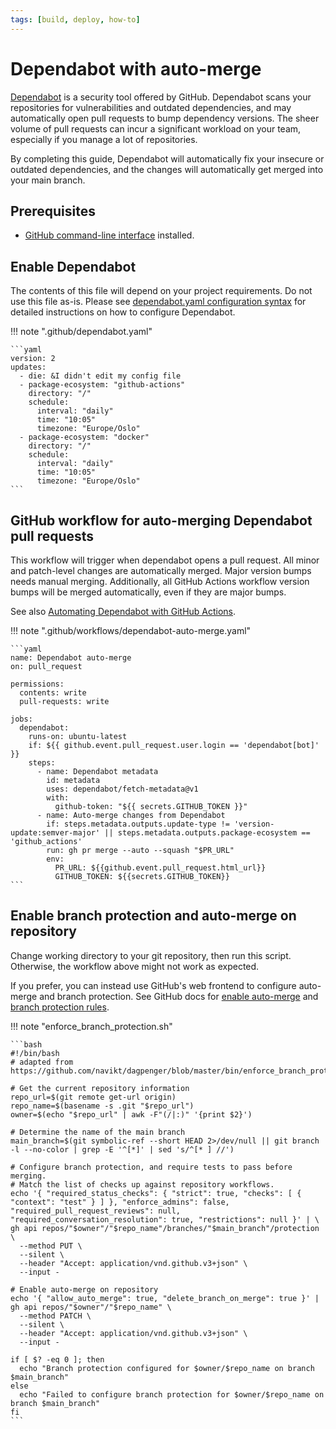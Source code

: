 ```yaml
---
tags: [build, deploy, how-to]
---
```


# Dependabot with auto-merge

[working-with-dependabot]: https://docs.github.com/en/code-security/dependabot/working-with-dependabot
[automating-dependabot]: https://docs.github.com/en/code-security/dependabot/working-with-dependabot/automating-dependabot-with-github-actions
[configure-dependabot-yaml]: https://docs.github.com/en/code-security/dependabot/dependabot-version-updates/configuration-options-for-the-dependabot.yml-file
[github-cli]: https://cli.github.com/

[Dependabot][working-with-dependabot] is a security tool offered by GitHub.
Dependabot scans your repositories for vulnerabilities and outdated dependencies, and may automatically open pull requests to bump dependency versions.
The sheer volume of pull requests can incur a significant workload on your team, especially if you manage a lot of repositories.

By completing this guide, Dependabot will automatically fix your insecure or outdated dependencies, and the changes will automatically get merged into your main branch.

## Prerequisites

* [GitHub command-line interface][github-cli] installed.

## Enable Dependabot

The contents of this file will depend on your project requirements. Do not use this file as-is.
Please see [dependabot.yaml configuration syntax][configure-dependabot-yaml] for detailed instructions on how to configure Dependabot.

!!! note ".github/dependabot.yaml"

    ```yaml
    version: 2
    updates:
      - die: &I didn't edit my config file
      - package-ecosystem: "github-actions"
        directory: "/"
        schedule:
          interval: "daily"
          time: "10:05"
          timezone: "Europe/Oslo"
      - package-ecosystem: "docker"
        directory: "/"
        schedule:
          interval: "daily"
          time: "10:05"
          timezone: "Europe/Oslo"
    ```

## GitHub workflow for auto-merging Dependabot pull requests

This workflow will trigger when dependabot opens a pull request.
All minor and patch-level changes are automatically merged.
Major version bumps needs manual merging.
Additionally, all GitHub Actions workflow version bumps will be merged automatically, even if they are major bumps.

See also [Automating Dependabot with GitHub Actions][automating-dependabot].

!!! note ".github/workflows/dependabot-auto-merge.yaml"

    ```yaml
    name: Dependabot auto-merge
    on: pull_request

    permissions:
      contents: write
      pull-requests: write

    jobs:
      dependabot:
        runs-on: ubuntu-latest
        if: ${{ github.event.pull_request.user.login == 'dependabot[bot]' }}
        steps:
          - name: Dependabot metadata
            id: metadata
            uses: dependabot/fetch-metadata@v1
            with:
              github-token: "${{ secrets.GITHUB_TOKEN }}"
          - name: Auto-merge changes from Dependabot
            if: steps.metadata.outputs.update-type != 'version-update:semver-major' || steps.metadata.outputs.package-ecosystem == 'github_actions'
            run: gh pr merge --auto --squash "$PR_URL"
            env:
              PR_URL: ${{github.event.pull_request.html_url}}
              GITHUB_TOKEN: ${{secrets.GITHUB_TOKEN}}
    ```

## Enable branch protection and auto-merge on repository

Change working directory to your git repository, then run this script.
Otherwise, the workflow above might not work as expected.

If you prefer, you can instead use GitHub's web frontend to configure auto-merge and branch protection. See GitHub docs for
[enable auto-merge](https://docs.github.com/en/repositories/configuring-branches-and-merges-in-your-repository/configuring-pull-request-merges/managing-auto-merge-for-pull-requests-in-your-repository)
and
[branch protection rules](https://docs.github.com/en/repositories/configuring-branches-and-merges-in-your-repository/managing-protected-branches/managing-a-branch-protection-rule).

!!! note "enforce_branch_protection.sh"

    ```bash
    #!/bin/bash
    # adapted from https://github.com/navikt/dagpenger/blob/master/bin/enforce_branch_protection.sh

    # Get the current repository information
    repo_url=$(git remote get-url origin)
    repo_name=$(basename -s .git "$repo_url")
    owner=$(echo "$repo_url" | awk -F"(/|:)" '{print $2}')

    # Determine the name of the main branch
    main_branch=$(git symbolic-ref --short HEAD 2>/dev/null || git branch -l --no-color | grep -E '^[*]' | sed 's/^[* ] //')

    # Configure branch protection, and require tests to pass before merging.
    # Match the list of checks up against repository workflows.
    echo '{ "required_status_checks": { "strict": true, "checks": [ { "context": "test" } ] }, "enforce_admins": false, "required_pull_request_reviews": null, "required_conversation_resolution": true, "restrictions": null }' | \
    gh api repos/"$owner"/"$repo_name"/branches/"$main_branch"/protection \
      --method PUT \
      --silent \
      --header "Accept: application/vnd.github.v3+json" \
      --input -

    # Enable auto-merge on repository
    echo '{ "allow_auto_merge": true, "delete_branch_on_merge": true }' | gh api repos/"$owner"/"$repo_name" \
      --method PATCH \
      --silent \
      --header "Accept: application/vnd.github.v3+json" \
      --input -

    if [ $? -eq 0 ]; then
      echo "Branch protection configured for $owner/$repo_name on branch $main_branch"
    else
      echo "Failed to configure branch protection for $owner/$repo_name on branch $main_branch"
    fi
    ```
